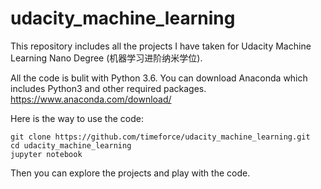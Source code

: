 # udacity_machine_learning
This repository includes all the projects I have taken for Udacity Machine Learning Nano Degree (机器学习进阶纳米学位).  

All the code is bulit with Python 3.6. 
You can download Anaconda which includes Python3 and other required packages.
https://www.anaconda.com/download/

Here is the way to use the code:
```
git clone https://github.com/timeforce/udacity_machine_learning.git
cd udacity_machine_learning
jupyter notebook
```
Then you can explore the projects and play with the code.
